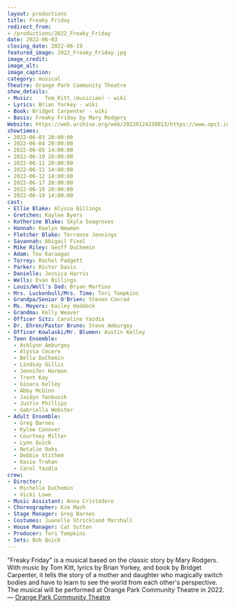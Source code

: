 ```yaml
---
layout: productions
title: Freaky Friday
redirect_from:
- /productions/2022_Freaky_Friday
date: 2022-06-03
closing_date: 2022-06-19
featured_image: 2022_Freaky_Friday.jpg
image_credit:
image_alt:
image_caption:
category: musical
Theatre: Orange Park Community Theatre
show_details:
- Music: 	Tom_Kitt_(musician) - wiki
- Lyrics: Brian Yorkey - wiki
- Book: Bridget Carpenter - wiki
- Basis: Freaky Friday by Mary Rodgers
Website: https://web.archive.org/web/20220124230813/https://www.opct.info/52nd-season
showtimes:
- 2022-06-03 20:00:00
- 2022-06-04 20:00:00
- 2022-06-05 14:00:00
- 2022-06-10 20:00:00
- 2022-06-11 20:00:00
- 2022-06-11 14:00:00
- 2022-06-12 14:00:00
- 2022-06-17 20:00:00
- 2022-06-18 20:00:00
- 2022-06-19 14:00:00
cast:
- Ellie Blake: Alyssa Billings
- Gretchen: Kaylee Byers
- Kotherine Blake: Skyla Seagroves
- Hannah: Kaelyn Newman
- Fletcher Blake: Terrance Jennings
- Savannah: Abigail Fixel
- Mike Riley: Geoff DuChemin
- Adam: Teo Karaagac
- Torrey: Rachel Padgett
- Parker: Rictor Davis
- Danielle: Jessica Harris
- Wells: Evan Billings
- Louis/Well's Dad: Bryan Martins
- Mrs. Luckenbull/Mrs. Time: Tori Tompkins
- Grandpa/Senior O'Brien: Steven Conrad
- Ms. Meyers: Kailey Haddock
- Grandma: Kelly Weaver
- Officer Sitz: Caroline Yazdia
- Dr. Ehren/Pastor Bruno: Steve Amburgey
- Officer Kowlaski/Mr. Blumen: Austin Kelley
- Teen Ensemble:
  - Ashlynn Amburgey
  - Alyssa Cecere
  - Bella DuChemin
  - Lindsay Gillis
  - Jennifer Harmon
  - Trent Kay
  - Ginara Kelley
  - Abby McGinn
  - Jaidyn Tenbusch
  - Justin Phillips
  - Gabriella Webster
- Adult Ensemble:
  - Greg Barnes
  - Kylee Conover
  - Courtney Miller
  - Lynn Quick
  - Notalie Oaks
  - Debbie Stithem
  - Kasie Trahan
  - Carol Yazdia
crew:
- Director:
  - Michelle DuChemin
  - Vicki Lowe
- Music Assistant: Anna Cristodero
- Choreographer: Kim Mach
- Stage Manager: Greg Barnes
- Costumes: Juanelle Strickland Marshall
- House Manager: Cat Sutton
- Producer: Tori Tompkins
- Sets: Bob Quick
---
```

"Freaky Friday" is a musical based on the classic story by Mary Rodgers. With music by Tom Kitt, lyrics by Brian Yorkey, and book by Bridget Carpenter, it tells the story of a mother and daughter who magically switch bodies and have to learn to see the world from each other's perspective. The musical will be performed at Orange Park Community Theatre in 2022. — [Orange Park Community Theatre](https://www.opct.info/52nd-season)
